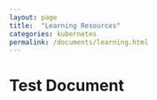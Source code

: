 ```yaml
---
layout: page
title:  "Learning Resources"
categories: kubernetes
permalink: /documents/learning.html
---
```


# Test Document
